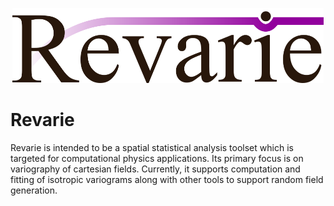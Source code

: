 <p align="center">
<img src="docs/logo/logo.png" height="120px">
</p>

# Revarie
Revarie is intended to be a spatial statistical analysis toolset which is targeted for computational physics applications.
Its primary focus is on variography of cartesian fields. Currently, it supports computation and fitting of isotropic variograms along with other tools to support random field generation.
